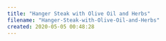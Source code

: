 ```yaml
---
title: "Hanger Steak with Olive Oil and Herbs"
filename: "Hanger-Steak-with-Olive-Oil-and-Herbs"
created: 2020-05-05 00:48:28
---
```

